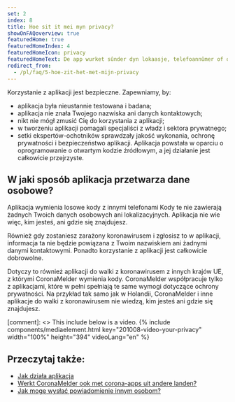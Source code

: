 ```yaml
---
set: 2
index: 8
title: Hoe sit it mei myn privacy?
showOnFAQoverview: true
featuredHome: true
featuredHomeIndex: 4
featuredHomeIcon: privacy
featuredHomeText: De app wurket sûnder dyn lokaasje, telefoannûmer of oare kontaktgegevens.
redirect_from: 
  - /pl/faq/5-hoe-zit-het-met-mijn-privacy
---
```

Korzystanie z aplikacji jest bezpieczne. Zapewniamy, by:

- aplikacja była nieustannie testowana i badana;
- aplikacja nie znała Twojego nazwiska ani danych kontaktowych;
- nikt nie mógł zmusić Cię do korzystania z aplikacji;
- w tworzeniu aplikacji pomagali specjaliści z władz i sektora prywatnego;
- setki ekspertów-ochotników sprawdzały jakość wykonania, ochronę prywatności i bezpieczeństwo aplikacji. Aplikacja powstała w oparciu o oprogramowanie o otwartym kodzie źródłowym, a jej działanie jest całkowicie przejrzyste.

## W jaki sposób aplikacja przetwarza dane osobowe?

Aplikacja wymienia losowe kody z innymi telefonami Kody te nie zawierają żadnych Twoich danych osobowych ani lokalizacyjnych. Aplikacja nie wie więc, kim jesteś, ani gdzie się znajdujesz.

Również gdy zostaniesz zarażony koronawirusem i zgłosisz to w aplikacji, informacja ta nie będzie powiązana z Twoim nazwiskiem ani żadnymi danymi kontaktowymi. Ponadto korzystanie z aplikacji jest całkowicie dobrowolne.

Dotyczy to również aplikacji do walki z koronawirusem z innych krajów UE, z którymi CoronaMelder wymienia kody. CoronaMelder współpracuje tylko z aplikacjami, które w pełni spełniają te same wymogi dotyczące ochrony prywatności. Na przykład tak samo jak w Holandii, CoronaMelder i inne aplikacje do walki z koronawirusem nie wiedzą, kim jesteś ani gdzie się znajdujesz.

[comment]: <> This include below is a video.
{% include components/mediaelement.html key="201008-video-your-privacy" width="100%" height="394"  videoLang="en" %}

## Przeczytaj także:
 
- [Jak działa aplikacja](/{{page.lang}}/faq/1-2-hoe-werkt-de-app)
- [Werkt CoronaMelder ook met corona-apps uit andere landen?](/{{page.lang}}/faq/13-gebruik-app-uit-ander-land)
- [Jak mogę wysłać powiadomienie innym osobom?](/{{page.lang}}/faq/1-4-hoe-stuur-ik-een-melding)

